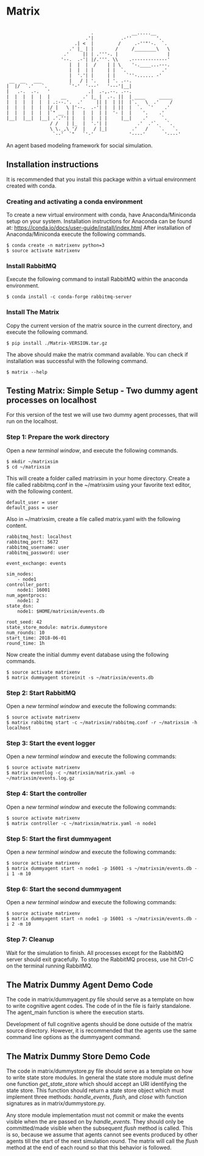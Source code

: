 # Matrix
```

                               .              __.....__
                             .'|          .-''         '.
                         .| <  |         /     .-''"'-.  `.
                       .' |_ | |        /     /________\   \
                     .'     || | .'''-. |                  |
                    '--.  .-'| |/.'''. \\    .-------------'
                       |  |  |  /    | | \    '-.____...---.
                       |  |  | |     | |  `.             .'
                       |  '.'| |     | |    `''-...... -'
 __  __   ___          |   / | '.    | '. .--.
|  |/  `.'   `.        `'-'  '---'   '---'|__|
|   .-.  .-.   '              .|  .-,.--. .--.
|  |  |  |  |  |    __      .' |_ |  .-. ||  | ____     _____
|  |  |  |  |  | .:--.'.  .'     || |  | ||  |`.   \  .'    /
|  |  |  |  |  |/ |   \ |'--.  .-'| |  | ||  |  `.  `'    .'
|  |  |  |  |  |`" __ | |   |  |  | |  '- |  |    '.    .'
|__|  |__|  |__| .'.''| |   |  |  | |     |__|    .'     `.
                / /   | |_  |  '.'| |           .'  .'`.   `.
                \ \._,\ '/  |   / |_|         .'   /    `.   `.
                 `--'  `"   `'-'             '----'       '----'
```

An agent based modeling framework for social simulation.

## Installation instructions

It is recommended that you install this package
within a virtual environment
created with conda.

### Creating and activating a conda environment

To create a new virtual environment with conda,
have Anaconda/Miniconda setup on your system.
Installation instructions for Anaconda can be found at:
https://conda.io/docs/user-guide/install/index.html
After installation of Anaconda/Miniconda
execute the following commands.

```
$ conda create -n matrixenv python=3
$ source activate matrixenv
```

### Install RabbitMQ

Execute the following command to install RabbitMQ
within the anaconda environment.

```
$ conda install -c conda-forge rabbitmq-server
```

### Install The Matrix

Copy the current version of the matrix source in the current directory,
and execute the following command.

```
$ pip install ./Matrix-VERSION.tar.gz
```

The above should make the matrix command available.
You can check if installation was successful with the following command.

```
$ matrix --help
```

## Testing Matrix: Simple Setup - Two dummy agent processes on localhost

For this version of the test we will use two dummy agent processes,
that will run on the localhost.

### Step 1: Prepare the work directory

Open a *new terminal window*, and execute the following commands.

```
$ mkdir ~/matrixsim
$ cd ~/matrixsim
```

This will create a folder called matrixsim in your home directory.
Create a file called rabbitmq.conf in the ~/matrixsim using your
favorite text editor, with the following content.

```
default_user = user
default_pass = user
```

Also in ~/matrixsim, create a file called matrix.yaml
with the following content.

```
rabbitmq_host: localhost
rabbitmq_port: 5672
rabbitmq_username: user
rabbitmq_password: user

event_exchange: events

sim_nodes:
    - node1
controller_port:
    node1: 16001
num_agentprocs:
    node1: 2
state_dsn:
    node1: $HOME/matrixsim/events.db

root_seed: 42
state_store_module: matrix.dummystore
num_rounds: 10
start_time: 2018-06-01
round_time: 1h
```

Now create the initial dummy event database using
the following commands.

```
$ source activate matrixenv
$ matrix dummyagent storeinit -s ~/matrixsim/events.db
```

### Step 2: Start RabbitMQ

Open a *new terminal window* and execute the following commands:

```
$ source activate matrixenv
$ matrix rabbitmq start -c ~/matrixsim/rabbitmq.conf -r ~/matrixsim -h localhost
```

### Step 3: Start the event logger

Open a *new terminal window* and execute the following commands:

```
$ source activate matrixenv
$ matrix eventlog -c ~/matrixsim/matrix.yaml -o ~/matrixsim/events.log.gz
```

### Step 4: Start the controller

Open a *new terminal window* and execute the following commands:

```
$ source activate matrixenv
$ matrix controller -c ~/matrixsim/matrix.yaml -n node1
```

### Step 5: Start the first dummyagent

Open a *new terminal window* and execute the following commands:

```
$ source activate matrixenv
$ matrix dummyagent start -n node1 -p 16001 -s ~/matrixsim/events.db -i 1 -m 10
```

### Step 6: Start the second dummyagent

Open a *new terminal window* and execute the following commands:

```
$ source activate matrixenv
$ matrix dummyagent start -n node1 -p 16001 -s ~/matrixsim/events.db -i 2 -m 10
```

### Step 7: Cleanup

Wait for the simulation to finish.
All processes except for the RabbitMQ server should exit gracefully.
To stop the RabbitMQ process, use hit Ctrl-C on the terminal
running RabbitMQ.

## The Matrix Dummy Agent Demo Code

The code in matrix/dummyagent.py file should serve as a template
on how to write cognitive agent codes.
The code of in the file is fairly standalone.
The agent_main function is where the execution starts.

Development of full cognitive agents should be done
outside of the matrix source directory.
However, it is recommended that the agents use the same command line options
as the dummyagent command.

## The Matrix Dummy Store Demo Code

The code in matrix/dummystore.py file should serve as a template
on how to write state store modules.
In general the state store module must define one function *get_state_store*
which should accept an URI identifying the state store.
This function should return a state store object
which must implement three methods:
*handle_events*, *flush*, and *close*
with function signatures as in matrix/dummystore.py.

Any store module implementation must not commit
or make the events visible
when the are passed on by *handle_events*.
They should only be committed/made visible
when the subsequent *flush* method is called.
This is so, because we assume that agents cannot see events
produced by other agents till the start of the next simulation round.
The matrix will call the *flush* method at the end of each round
so that this behavior is followed.
